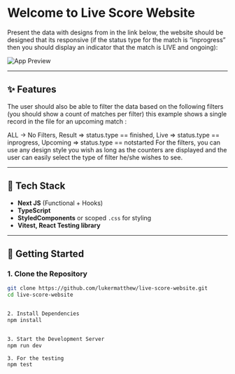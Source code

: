 # Welcome to Live Score Website

Present the data with designs from in the link below, the website should be designed
that its responsive (if the status type for the match is “inprogress” then you should
display an indicator that the match is LIVE and ongoing):

![App Preview](./public/Screenshot%202025-07-29%20at%205.12.56 PM.png)

---

## ✨ Features

The user should also be able to filter the data based on the following filters (you should
show a count of matches per filter) this example shows a single record in the file for an
upcoming match :

ALL -> No Filters, Result => status.type == finished, Live => status.type ==
inprogress, Upcoming => status.type == notstarted
For the filters, you can use any design style you wish as long as the counters are
displayed and the user can easily select the type of filter he/she wishes to see.

---

## 🔧 Tech Stack

- **Next JS** (Functional + Hooks)
- **TypeScript**
- **StyledComponents** or scoped `.css` for styling
- **Vitest, React Testing library**

---

## 🚀 Getting Started

### 1. Clone the Repository

```bash
git clone https://github.com/lukermatthew/live-score-website.git
cd live-score-website


2. Install Dependencies
npm install


3. Start the Development Server
npm run dev

3. For the testing
npm test
```
